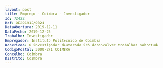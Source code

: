 ```yaml
--- 
layout: post
title: Emprego - Coimbra - Investigador
Id: 72422
Ref: OE201912/0324
DataAbertura: 2019-12-11
DataFecho: 2019-12-26
Trabalho: Investigador
Empregador: Instituto Politécnico de Coimbra
Descricao: O investigador doutorado irá desenvolver trabalhos sobretudo relacionados com deteção remota de modo a obtermos informações espaço temporais sobre a dinâmica da expansão natural das manchas de eucalipto. Para tal irá utilizar imagens de diversas origens nomeadamente imagens de satélite e obtidas através de um drone. Posteriormente deverá processar e analisar essas imagens de modo a obtermos informação o mais rigorosa possível sobre a dimensão das manchas, a localização dos sementões e a melhor estratégia de amostragem de material para análise genética. O investigador irá planear todo o trabalho de campo e de gabinete utilizando os recursos colocados à disposição pelo coordenador do projeto.
CodigoPostal: 3000-271 COIMBRA
Concelho: Coimbra
Distrito: Coimbra
--- 
```

